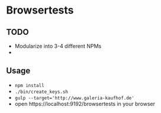 # Browsertests

## TODO

* Modularize into 3-4 different NPMs
*

## Usage

* `npm install`
* `./bin/create_keys.sh`
* `gulp --target='http://www.galeria-kaufhof.de'`
* open https://localhost:9192/browsertests in your browser